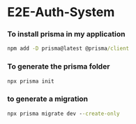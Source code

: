 # E2E-Auth-System

### To install prisma in my application 
```cmd
npm add -D prisma@latest @prisma/client
```

### To generate the prisma folder 
```cmd
npx prisma init
```

### to generate a migration 
```cmd
npx prisma migrate dev --create-only
```